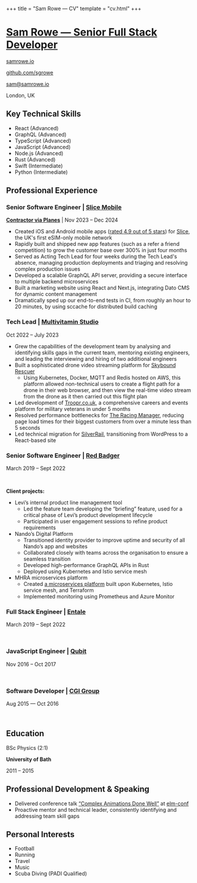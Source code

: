 +++
title = "Sam Rowe — CV"
template = "cv.html"
+++

# [Sam Rowe — Senior Full Stack Developer](https://samrowe.io/)

<div class="pt-2 space-y-3">

[samrowe.io](https://samrowe.io/)

[github.com/sgrowe](https://github.com/sgrowe/)

[sam@samrowe.io](mailto:sam@samrowe.io)

London, UK

</div>

<!-- ## Professional Summary

A versatile full stack developer with 10+ years of experience delivering innovative technical solutions across retail, finance, hospitality, and public sector industries. Proven track record of leading complex software projects, mentoring teams, and driving technical excellence through cutting-edge technologies and strategic problem-solving. Adept at bridging technical complexity with business needs, with a strong background in microservices, cloud infrastructure, and mobile application development. -->

## Key Technical Skills

- React <span class="opacity-80 font-light">(Advanced)</span>
- GraphQL <span class="opacity-80 font-light">(Advanced)</span>
- TypeScript <span class="opacity-80 font-light">(Advanced)</span>
- JavaScript <span class="opacity-80 font-light">(Advanced)</span>
- Node.js <span class="opacity-80 font-light">(Advanced)</span>
- Rust <span class="opacity-80 font-light">(Advanced)</span>
- Swift <span class="opacity-80 font-light">(Intermediate)</span>
- Python <span class="opacity-80 font-light">(Intermediate)</span>

## Professional Experience

### Senior Software Engineer | [Slice Mobile](https://slicemobile.com/)

**[Contractor via Planes](https://www.planes.studio/)** | Nov 2023 – Dec 2024

- Created iOS and Android mobile apps ([rated <span class="lining-nums">4.9 out of 5</span> stars](https://apps.apple.com/gb/app/slice-mobile/id6470301393)) for [Slice](https://slicemobile.com), the UK's first eSIM-only mobile network
- Rapidly built and shipped new app features (such as a refer a friend competition) to grow the customer base over 300% in just four months
- Served as Acting Tech Lead for four weeks during the Tech Lead's absence, managing production deployments and triaging and resolving complex production issues
- Developed a scalable GraphQL API server, providing a secure interface to multiple backend microservices
- Built a marketing website using React and Next.js, integrating Dato CMS for dynamic content management
- Dramatically sped up our end-to-end tests in CI, from roughly an hour to 20 minutes, by using sccache for distributed build caching

### Tech Lead | [Multivitamin Studio](https://multivitamin.studio/)

Oct 2022 – July 2023

- Grew the capabilities of the development team by analysing and identifying skills gaps in the current team, mentoring existing engineers, and leading the interviewing and hiring of two additional engineers
- Built a sophisticated drone video streaming platform for [Skybound Rescuer](https://skyboundrescuerproject.com/)
  - Using Kubernetes, Docker, MQTT and Redis hosted on AWS, this platform allowed non-technical users to create a flight path for a drone in their web browser, and then view the real-time video stream from the drone as it then carried out this flight plan
- Led development of [Troopr.co.uk](https://www.troopr.co.uk/), a comprehensive careers and events platform for military veterans in under 5 months
- Resolved performance bottlenecks for [The Racing Manager](https://theracingmanager.com/), reducing page load times for their biggest customers from over a minute less than 5 seconds
- Led technical migration for [SilverRail](https://silverrailtech.com/), transitioning from WordPress to a React-based site

### Senior Software Engineer | [Red Badger](https://red-badger.com/)

March 2019 – Sept 2022

<br />

**Client projects:**

- Levi’s internal product line management tool
  - Led the feature team developing the “briefing” feature, used for a critical phase of Levi’s product development lifecycle
  - Participated in user engagement sessions to refine product requirements
- Nando’s Digital Platform
  - Transitioned identity provider to improve uptime and security of all Nando’s app and websites
  - Collaborated closely with teams across the organisation to ensure a seamless transition
  - Developed high-performance GraphQL APIs in Rust
  - Deployed using Kubernetes and Istio service mesh
- MHRA microservices platform
  - Created [a microservices platform](https://github.com/MHRA/products) built upon Kubernetes, Istio service mesh, and Terraform
  - Implemented monitoring using Prometheus and Azure Monitor

<div class="break-inside-avoid-page">

### Full Stack Engineer | [Entale](https://www.dmgventures.co.uk/portfolio/dmgt-acquires-podcast-innovator-entale/)

March 2019 – Sept 2022

</div>

<br />

<div class="break-inside-avoid-page">

### JavaScript Engineer | [Qubit](https://www.coveo.com/en/company/news-releases/2021/coveo-acquires-qubit)

Nov 2016 – Oct 2017

</div>

<br />

<div class="break-inside-avoid-page">

### Software Developer | [CGI Group](https://www.cgi.com/)

Aug 2015 — Oct 2016

</div>

<br />

## Education

BSc Physics (2:1)

**University of Bath**

2011 – 2015

## Professional Development & Speaking

- Delivered conference talk [“Complex Animations Done Well”](https://youtu.be/DBVHxkMBfF4) at [elm-conf](https://2018.elm-conf.us/schedule)
- Proactive mentor and technical leader, consistently identifying and addressing team skill gaps

## Personal Interests

- Football
- Running
- Travel
- Music
- Scuba Diving (PADI Qualified)
